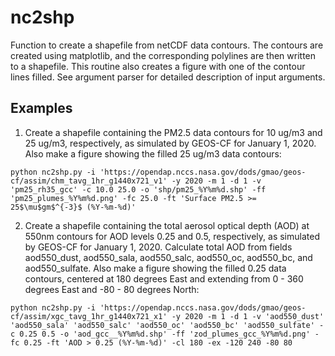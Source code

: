 # nc2shp
Function to create a shapefile from netCDF data contours. The contours are created using matplotlib, and the corresponding polylines are then written to a shapefile. This routine also creates a figure with one of the contour lines filled. See argument parser for detailed description of input arguments.

## Examples

1. Create a shapefile containing the PM2.5 data contours for 10 ug/m3 and 25 ug/m3, respectively, as simulated by GEOS-CF for January 1, 2020. Also make a figure showing the filled 25 ug/m3 data contours:

`python nc2shp.py -i 'https://opendap.nccs.nasa.gov/dods/gmao/geos-cf/assim/chm_tavg_1hr_g1440x721_v1' -y 2020 -m 1 -d 1 -v 'pm25_rh35_gcc' -c 10.0 25.0 -o 'shp/pm25_%Y%m%d.shp' -ff 'pm25_plumes_%Y%m%d.png' -fc 25.0 -ft 'Surface PM2.5 >= 25$\mu$gm$^{-3}$ (%Y-%m-%d)'`

2. Create a shapefile containing the total aerosol optical depth (AOD) at 550nm contours for AOD levels 0.25 and 0.5, respectively, as simulated by GEOS-CF for January 1, 2020. Calculate total AOD from fields aod550_dust, aod550_sala, aod550_salc, aod550_oc, aod550_bc, and aod550_sulfate. Also make a figure showing the filled 0.25 data contours, centered at 180 degrees East and extending from 0 - 360 degrees East and -80 - 80 degrees North:

`python nc2shp.py -i 'https://opendap.nccs.nasa.gov/dods/gmao/geos-cf/assim/xgc_tavg_1hr_g1440x721_x1' -y 2020 -m 1 -d 1 -v 'aod550_dust' 'aod550_sala' 'aod550_salc' 'aod550_oc' 'aod550_bc' 'aod550_sulfate' -c 0.25 0.5 -o 'aod_gcc__%Y%m%d.shp' -ff 'zod_plumes_gcc_%Y%m%d.png' -fc 0.25 -ft 'AOD > 0.25 (%Y-%m-%d)' -cl 180 -ex -120 240 -80 80`
